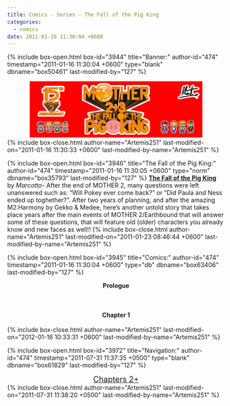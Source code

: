 ```yaml
---
title: Comics - Series - The Fall of the Pig King
categories:
  - comics
date: 2011-01-16 11:30:04 +0600
---
```

{% include box-open.html box-id="3944" title="Banner:" author-id="474" timestamp="2011-01-16 11:30:04 +0600" type="blank" dbname="box50461" last-modified-by="127" %}
<center>
<img src="/comics/series/fotpk/fotpkbanner.png" />
</center>
{% include box-close.html author-name="Artemis251" last-modified-on="2011-01-16 11:30:33 +0600" last-modified-by-name="Artemis251" %}

{% include box-open.html box-id="3946" title="The Fall of the Pig King:" author-id="474" timestamp="2011-01-16 11:30:05 +0600" type="norm" dbname="box35793" last-modified-by="127" %}
<b><u>The Fall of the Pig King</u></b> by <i>Marcotto</i>- After the end of MOTHER 2, many questions were left unanswered such as: “Will Pokey ever come back?” or “Did Paula and Ness ended up toghether?”. After two years of planning, and after the amazing M2:Harmony by Gekko & Medee, here’s another untold story that takes place years after the main events of MOTHER 2/Earthbound that will answer some of these questions, that will feature old (older) characters you already know and new faces as well!!
{% include box-close.html author-name="Artemis251" last-modified-on="2011-01-23 08:46:44 +0600" last-modified-by-name="Artemis251" %}

{% include box-open.html box-id="3945" title="Comics:" author-id="474" timestamp="2011-01-16 11:30:04 +0600" type="db" dbname="box63406" last-modified-by="127" %}
<center><b>Prologue</b>
<br /><br />
<navigator search="`Content` LIKE 'fotpk -%'" display="no" quantity="11" section="description" /><displaytor mode="list" />
<br /><br />
<b>Chapter 1</b>
<br /><br />
<navigator search="`Content` LIKE 'fotpk%'" display="no" quantity="39" start="11" section="description" /><displaytor mode="list" />
</center>
{% include box-close.html author-name="Artemis251" last-modified-on="2012-01-16 10:33:31 +0600" last-modified-by-name="Artemis251" %}

{% include box-open.html box-id="3972" title="Navigation:" author-id="474" timestamp="2011-07-31 11:37:35 +0500" type="blank" dbname="box61829" last-modified-by="127" %}
<center>
<a href="index2.php"><font size="4">Chapters 2+</font></a>
</center>
{% include box-close.html author-name="Artemis251" last-modified-on="2011-07-31 11:38:20 +0500" last-modified-by-name="Artemis251" %}
